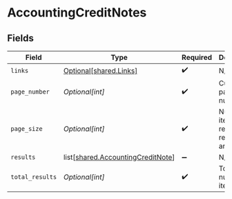 # AccountingCreditNotes


## Fields

| Field                                                                                | Type                                                                                 | Required                                                                             | Description                                                                          |
| ------------------------------------------------------------------------------------ | ------------------------------------------------------------------------------------ | ------------------------------------------------------------------------------------ | ------------------------------------------------------------------------------------ |
| `links`                                                                              | [Optional[shared.Links]](undefined/models/shared/links.md)                           | :heavy_check_mark:                                                                   | N/A                                                                                  |
| `page_number`                                                                        | *Optional[int]*                                                                      | :heavy_check_mark:                                                                   | Current page number.                                                                 |
| `page_size`                                                                          | *Optional[int]*                                                                      | :heavy_check_mark:                                                                   | Number of items to return in results array.                                          |
| `results`                                                                            | list[[shared.AccountingCreditNote](undefined/models/shared/accountingcreditnote.md)] | :heavy_minus_sign:                                                                   | N/A                                                                                  |
| `total_results`                                                                      | *Optional[int]*                                                                      | :heavy_check_mark:                                                                   | Total number of items.                                                               |